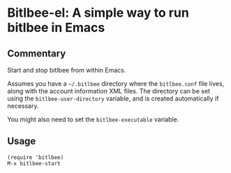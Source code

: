 # Bitlbee-el: A simple way to run bitlbee in Emacs

## Commentary

Start and stop bitlbee from within Emacs.

Assumes you have a `~/.bitlbee` directory where the `bitlbee.conf`
file lives, along with the account information XML files.  The
directory can be set using the `bitlbee-user-directory` variable, and
is created automatically if necessary.

You might also need to set the `bitlbee-executable` variable.

## Usage

    (require 'bitlbee)
    M-x bitlbee-start

